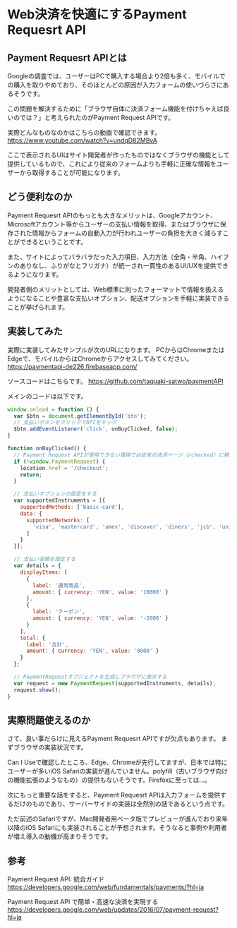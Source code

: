 # Web決済を快適にするPayment Requesrt API

## Payment Requesrt APIとは

Googleの調査では、ユーザーはPCで購入する場合より2倍も多く、モバイルでの購入を取りやめており、そのほとんどの原因が入力フォームの使いづらさにあるそうです。

この問題を解決するために「ブラウザ自体に決済フォーム機能を付けちゃえば良いのでは？」と考えられたのがPayment Request APIです。

実際どんなものなのかはこちらの動画で確認できます。
https://www.youtube.com/watch?v=undqD82MBvA

ここで表示されるUIはサイト開発者が作ったものではなくブラウザの機能として提供しているもので、これにより従来のフォームよりも手軽に正確な情報をユーザーから取得することが可能になります。

## どう便利なのか

Payment Requesrt APIのもっとも大きなメリットは、Googleアカウント、Microsoftアカウント等からユーザーの支払い情報を取得、またはブラウザに保存された情報からフォームの自動入力が行われユーザーの負担を大きく減らすことができるということです。

また、サイトによってバラバラだった入力項目、入力方法（全角・半角、ハイフンのありなし、ふりがなとフリガナ）が統一され一貫性のあるUI/UXを提供できるようになります。

開発者側のメリットとしては、Web標準に則ったフォーマットで情報を扱えるようになることや豊富な支払いオプション、配送オプションを手軽に実装できることが挙げられます。

## 実装してみた

実際に実装してみたサンプルが次のURLになります。
PCからはChromeまたはEdgeで、モバイルからはChromeからアクセスしてみてください。
https://paymentapi-de226.firebaseapp.com/

ソースコードはこちらです。
https://github.com/taquaki-satwo/paymentAPI

メインのコードは以下です。

```JavaScript
window.onload = function () {
  var $btn = document.getElementById('btn');
  // 支払いボタンをクリックでAPIをキック
  $btn.addEventListener('click', onBuyClicked, false);
}

function onBuyClicked() {
  // Payment Request APIが使用できない環境では従来の決済ページ（/checked）に移動させる
  if (!window.PaymentRequest) {
    location.href = '/checkout';
    return;
  }

  // 支払いオプションの設定をする
  var supportedInstruments = [{
    supportedMethods: ['basic-card'],
    data: {
      supportedNetworks: [
        'visa', 'mastercard', 'amex', 'discover', 'diners', 'jcb', 'unionpay'
      ]
    }
  }];

  // 支払い金額を設定する
  var details = {
    displayItems: [
      {
        label: '通常商品',
        amount: { currency: 'YEN', value: '10000' }
      },
      {
        label: 'クーポン',
        amount: { currency: 'YEN', value: '-2000' }
      }
    ],
    total: {
      label: '合計',
      amount: { currency: 'YEN', value: '8000' }
    }
  };

  // PaymentRequestオブジェクトを生成しブラウザに表示する
  var request = new PaymentRequest(supportedInstruments, details);
  request.show();
}
```

## 実際問題使えるのか

さて、良い事だらけに見えるPayment Requesrt APIですが欠点もあります。
まずブラウザの実装状況です。

<!-- image -->

Can I Useで確認したところ、Edge、Chromeが先行してますが、日本では特にユーザーが多いiOS Safariの実装が進んでいません。polyfill（古いブラウザ向けの機能拡張のようなもの）の提供もないそうです。Firefoxに至っては…。

次にもっと重要な話をすると、Payment Requesrt APIは入力フォームを提供するだけのものであり、サーバーサイドの実装は全然別の話であるという点です。

ただ前述のSafariですが、Mac開発者用ベータ版でプレビューが進んでおり来年以降のiOS Safariにも実装されることが予想されます。そうなると事例や利用者が増え導入の動機が高まりそうです。

## 参考

Payment Request API: 統合ガイド
https://developers.google.com/web/fundamentals/payments/?hl=ja

Payment Request API で簡単・高速な決済を実現する
https://developers.google.com/web/updates/2016/07/payment-request?hl=ja
